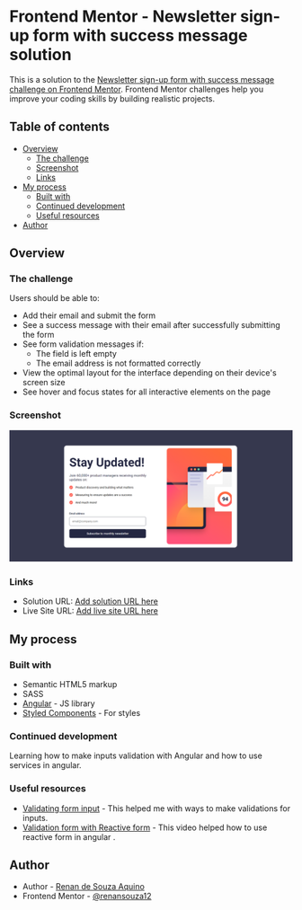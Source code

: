 # Frontend Mentor - Newsletter sign-up form with success message solution

This is a solution to the [Newsletter sign-up form with success message challenge on Frontend Mentor](https://www.frontendmentor.io/challenges/newsletter-signup-form-with-success-message-3FC1AZbNrv). Frontend Mentor challenges help you improve your coding skills by building realistic projects. 

## Table of contents

- [Overview](#overview)
  - [The challenge](#the-challenge)
  - [Screenshot](#screenshot)
  - [Links](#links)
- [My process](#my-process)
  - [Built with](#built-with)
  - [Continued development](#continued-development)
  - [Useful resources](#useful-resources)
- [Author](#author)


## Overview

### The challenge

Users should be able to:

- Add their email and submit the form
- See a success message with their email after successfully submitting the form
- See form validation messages if:
  - The field is left empty
  - The email address is not formatted correctly
- View the optimal layout for the interface depending on their device's screen size
- See hover and focus states for all interactive elements on the page

### Screenshot

![](./src/assets/screenshot.png)


### Links

- Solution URL: [Add solution URL here](https://your-solution-url.com)
- Live Site URL: [Add live site URL here](https://angular-newsletter-page.netlify.app)

## My process

### Built with

- Semantic HTML5 markup
- SASS
- [Angular](https://angular.io/) - JS library
- [Styled Components](https://styled-components.com/) - For styles



### Continued development

Learning how to make  inputs validation with Angular and how to use services in angular.


### Useful resources

- [Validating form input](https://angular.io/guide/form-validation) - This helped me with ways to make validations for inputs.
- [Validation form with Reactive form](https://www.youtube.com/watch?v=9nXFw7yTY80) - This video helped how to use reactive form in angular .


## Author

- Author - [Renan de Souza Aquino]()
- Frontend Mentor - [@renansouza12](https://www.frontendmentor.io/profile/renansouza12)



